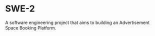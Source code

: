 # SWE-2
A software engineering project that aims to building an Advertisement Space Booking Platform.
